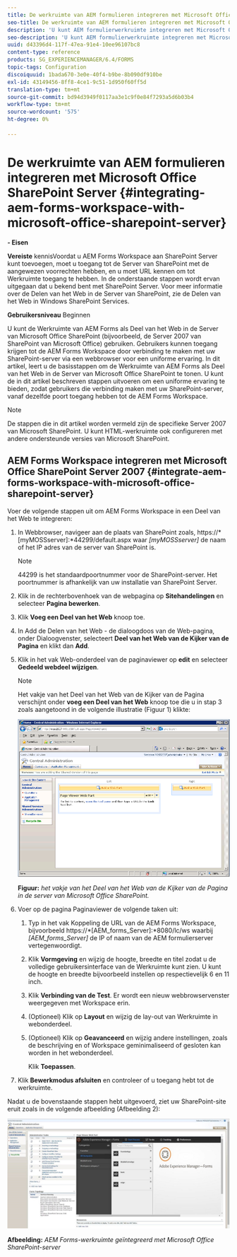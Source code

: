 ```yaml
---
title: De werkruimte van AEM formulieren integreren met Microsoft Office SharePoint Server
seo-title: De werkruimte van AEM formulieren integreren met Microsoft Office SharePoint Server
description: 'U kunt AEM formulierwerkruimte integreren met Microsoft Office SharePoint Server. '
seo-description: 'U kunt AEM formulierwerkruimte integreren met Microsoft Office SharePoint Server. '
uuid: d43396d4-117f-47ea-91e4-10ee96107bc8
content-type: reference
products: SG_EXPERIENCEMANAGER/6.4/FORMS
topic-tags: Configuration
discoiquuid: 1bada670-3e0e-40f4-b9be-8b090df910be
exl-id: 43149456-8ff8-4ce1-9c51-1d950f60ff5d
translation-type: tm+mt
source-git-commit: bd94d3949f0117aa3e1c9f0e84f7293a5d6b03b4
workflow-type: tm+mt
source-wordcount: '575'
ht-degree: 0%

---
```


# De werkruimte van AEM formulieren integreren met Microsoft Office SharePoint Server {#integrating-aem-forms-workspace-with-microsoft-office-sharepoint-server}

**- Eisen**

**Vereiste**
kennisVoordat u AEM Forms Workspace aan SharePoint Server kunt toevoegen, moet u toegang tot de Server van SharePoint met de aangewezen voorrechten hebben, en u moet URL kennen om tot Werkruimte toegang te hebben. In de onderstaande stappen wordt ervan uitgegaan dat u bekend bent met SharePoint Server. Voor meer informatie over de Delen van het Web in de Server van SharePoint, zie de Delen van het Web in Windows SharePoint Services.

**Gebruikersniveau**
Beginnen

U kunt de Werkruimte van AEM Forms als Deel van het Web in de Server van Microsoft Office SharePoint (bijvoorbeeld, de Server 2007 van SharePoint van Microsoft Office) gebruiken. Gebruikers kunnen toegang krijgen tot de AEM Forms Workspace door verbinding te maken met uw SharePoint-server via een webbrowser voor een uniforme ervaring. In dit artikel, leert u de basisstappen om de Werkruimte van AEM Forms als Deel van het Web in de Server van Microsoft Office SharePoint te tonen. U kunt de in dit artikel beschreven stappen uitvoeren om een uniforme ervaring te bieden, zodat gebruikers die verbinding maken met uw SharePoint-server, vanaf dezelfde poort toegang hebben tot de AEM Forms Workspace.

>[!NOTE]
>
>De stappen die in dit artikel worden vermeld zijn de specifieke Server 2007 van Microsoft SharePoint. U kunt HTML-werkruimte ook configureren met andere ondersteunde versies van Microsoft SharePoint.

## AEM Forms Workspace integreren met Microsoft Office SharePoint Server 2007 {#integrate-aem-forms-workspace-with-microsoft-office-sharepoint-server}

Voer de volgende stappen uit om AEM Forms Workspace in een Deel van het Web te integreren:

1. In Webbrowser, navigeer aan de plaats van SharePoint zoals, https://*[myMOSSserver]:*44299/default.aspx waar *[myMOSSserver]* de naam of het IP adres van de server van SharePoint is.

   >[!NOTE]
   >
   >44299 is het standaardpoortnummer voor de SharePoint-server. Het poortnummer is afhankelijk van uw installatie van SharePoint Server.

1. Klik in de rechterbovenhoek van de webpagina op **Sitehandelingen** en selecteer **Pagina bewerken**.
1. Klik **Voeg een Deel van het Web** knoop toe.
1. In Add de Delen van het Web - de dialoogdoos van de Web-pagina, onder Dialoogvenster, selecteert **Deel van het Web van de Kijker van de Pagina** en klikt dan **Add**.
1. Klik in het vak Web-onderdeel van de paginaviewer op **edit** en selecteer **Gedeeld webdeel wijzigen**.

   >[!NOTE]
   >
   >Het vakje van het Deel van het Web van de Kijker van de Pagina verschijnt onder **voeg een Deel van het Web** knoop toe die u in stap 3 zoals aangetoond in de volgende illustratie (Figuur 1) klikte:

   ![Het vakje van het Deel van het Web van de Kijker van de pagina in de server van SharePoint van Microsoft Office.](assets/page-viewer-web-part-box-in-microsoft-office-sharepoint-server.png)

   **Figuur:** *het vakje van het Deel van het Web van de Kijker van de Pagina in de server van Microsoft Office SharePoint.*

1. Voer op de pagina Paginaviewer de volgende taken uit:

   1. Typ in het vak Koppeling de URL van de AEM Forms Workspace, bijvoorbeeld https://*[AEM_forms_Server]:*8080/lc/ws waarbij *[AEM_forms_Server]* de IP of naam van de AEM formulierserver vertegenwoordigt.
   1. Klik **Vormgeving** en wijzig de hoogte, breedte en titel zodat u de volledige gebruikersinterface van de Werkruimte kunt zien. U kunt de hoogte en breedte bijvoorbeeld instellen op respectievelijk 6 en 11 inch.
   1. Klik **Verbinding van de Test**. Er wordt een nieuw webbrowservenster weergegeven met Workspace erin.
   1. (Optioneel) Klik op **Layout** en wijzig de lay-out van Werkruimte in webonderdeel.
   1. (Optioneel) Klik op **Geavanceerd** en wijzig andere instellingen, zoals de beschrijving en of Workspace geminimaliseerd of gesloten kan worden in het webonderdeel.

      Klik **Toepassen**.

1. Klik **Bewerkmodus afsluiten** en controleer of u toegang hebt tot de werkruimte.

Nadat u de bovenstaande stappen hebt uitgevoerd, ziet uw SharePoint-site eruit zoals in de volgende afbeelding (Afbeelding 2):

![AEM Forms Workspace geïntegreerd met Microsoft Office SharePoint Server](assets/aem-forms-workspace.jpg)

**Afbeelding:** *AEM Forms-werkruimte geïntegreerd met Microsoft Office SharePoint-server*
